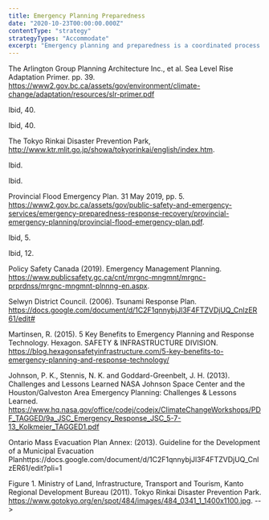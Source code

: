 ```yaml
---
title: Emergency Planning Preparedness
date: "2020-10-23T00:00:00.000Z"
contentType: "strategy"
strategyTypes: "Accommodate"
excerpt: "Emergency planning and preparedness is a coordinated process that involves assessing the likely impacts of a disaster event and coordinating a set of responses to reduce or prevent property damage."
---
```


<!-- Regular citations -->
[^1]:
  The Arlington Group Planning Architecture Inc., et al. Sea Level Rise Adaptation Primer. pp. 39. https://www2.gov.bc.ca/assets/gov/environment/climate-change/adaptation/resources/slr-primer.pdf
[^2]:
  Ibid, 40.
[^3]:
  Ibid, 40.
[^4]:
  The Tokyo Rinkai Disaster Prevention Park, http://www.ktr.mlit.go.jp/showa/tokyorinkai/english/index.htm.     
[^5]:
  Ibid.
[^6]:
  Ibid.
[^7]:
  Provincial Flood Emergency Plan. 31 May 2019, pp. 5. https://www2.gov.bc.ca/assets/gov/public-safety-and-emergency-services/emergency-preparedness-response-recovery/provincial-emergency-planning/provincial-flood-emergency-plan.pdf.
[^8]:
  Ibid, 5.
[^9]:
  Ibid, 12.
[^10]:  
  Policy Safety Canada (2019). Emergency Management Planning. https://www.publicsafety.gc.ca/cnt/mrgnc-mngmnt/mrgnc-prprdnss/mrgnc-mngmnt-plnnng-en.aspx.
[^11]:
  Selwyn District Council. (2006). Tsunami Response Plan. https://docs.google.com/document/d/1C2F1qnnybjJl3F4FTZVDjUQ_CnlzER61/edit#
[^12]:
  Martinsen, R. (2015). 5 Key Benefits to Emergency Planning and Response Technology. Hexagon. SAFETY & INFRASTRUCTURE DIVISION. https://blog.hexagonsafetyinfrastructure.com/5-key-benefits-to-emergency-planning-and-response-technology/
[^13]:
  Johnson, P. K., Stennis, N. K. and Goddard-Greenbelt, J. H. (2013). Challenges and Lessons Learned NASA Johnson Space Center and the Houston/Galveston Area Emergency Planning: Challenges & Lessons Learned. https://www.hq.nasa.gov/office/codej/codejx/ClimateChangeWorkshops/PDF_TAGGED/9a_JSC_Emergency_Response_JSC_5-7-13_Kolkmeier_TAGGED1.pdf
[^14]:
  Ontario Mass Evacuation Plan Annex: (2013). Guideline for the Development of a Municipal Evacuation Planhttps://docs.google.com/document/d/1C2F1qnnybjJl3F4FTZVDjUQ_CnlzER61/edit?pli=1     

<!-- Images -->

[^i1]:
  Figure 1. Ministry of Land, Infrastructure, Transport and Tourism, Kanto Regional Development Bureau (2011). Tokyo Rinkai Disaster Prevention Park. https://www.gotokyo.org/en/spot/484/images/484_0341_1_1400x1100.jpg. -->